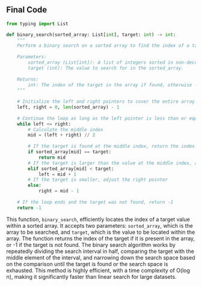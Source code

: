 ## Final Code 

```python
from typing import List

def binary_search(sorted_array: List[int], target: int) -> int:
    """
    Perform a binary search on a sorted array to find the index of a target value.
    
    Parameters:
        sorted_array (List[int]): A list of integers sorted in non-decreasing order.
        target (int): The value to search for in the sorted_array.
        
    Returns:
        int: The index of the target in the array if found, otherwise -1.
    """
    
    # Initialize the left and right pointers to cover the entire array
    left, right = 0, len(sorted_array) - 1
    
    # Continue the loop as long as the left pointer is less than or equal to the right pointer
    while left <= right:
        # Calculate the middle index
        mid = (left + right) // 2
        
        # If the target is found at the middle index, return the index
        if sorted_array[mid] == target:
            return mid
        # If the target is larger than the value at the middle index, adjust the left pointer
        elif sorted_array[mid] < target:
            left = mid + 1
        # If the target is smaller, adjust the right pointer
        else:
            right = mid - 1
    
    # If the loop ends and the target was not found, return -1
    return -1
```

This function, `binary_search`, efficiently locates the index of a target value within a sorted array. It accepts two parameters: `sorted_array`, which is the array to be searched, and `target`, which is the value to be located within the array. The function returns the index of the target if it is present in the array, or -1 if the target is not found. The binary search algorithm works by repeatedly dividing the search interval in half, comparing the target with the middle element of the interval, and narrowing down the search space based on the comparison until the target is found or the search space is exhausted. This method is highly efficient, with a time complexity of O(log n), making it significantly faster than linear search for large datasets.
